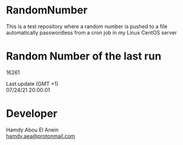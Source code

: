 # RandomNumber    
This is a test repository where a random number is pushed to a file automatically passwordless from a cron job in my Linux CentOS server    
# Random Number of the last run   
16261
      
Last update (GMT +1)    
07/24/21 20:00:01
# Developer    
Hamdy Abou El Anein   
hamdy.aea@protonmail.com
